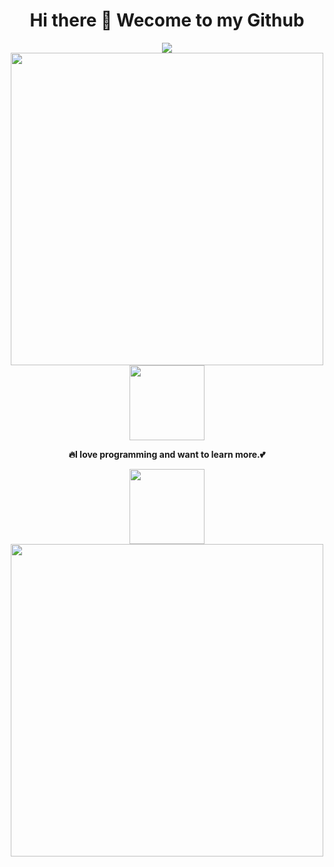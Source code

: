 <h1 align="center"> Hi there 👋 Wecome to my Github</h1>
<div align="center">

</div>
<div align="center">
<img src="https://count.getloli.com/get/@melodyknit">
<br>
<a href="https://github.com/Melodyknit">
<img width="500" src="https://github-readme-stats.vercel.app/api?username=melodyknit&hide_border=true&show_icons=true&count_private=true&bg_color=90,3f9eff90,f687ff90&title_color=fff&text_color=fff&icon_color=f687ff&border_radius=0">
<img src="https://avatars.githubusercontent.com/u/50488999?v=4" width="120">
</a>

**🔥I love programming and want to learn more.💕**

<a href="https://github.com/Melodyknit">
<img src="https://avatars.githubusercontent.com/u/83073957?v=4" width="120">
<img width="500" src="https://github-readme-stats.vercel.app/api/top-langs/?username=melodyknit&hide_border=true&layout=compact&bg_color=135,f687ff90,3f9eff90&text_color=fff&title_color=fff&border_radius=0&card_width=450">
</a>
</div>


